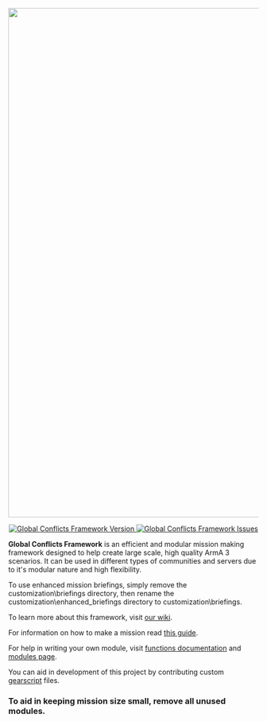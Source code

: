 <p align="center">
    <img src="https://content.globalconflicts.net/ArtAssets/logo_black_text.png" width="1024">
</p>
<p align="center">
    <a href="https://github.com/Global-Conflicts-ArmA/Olsen-Framework-Arma-3/releases/latest">
        <img src="https://img.shields.io/badge/Version-1.1.1-blue.svg" alt="Global Conflicts Framework Version">
    </a>
    <a href="https://github.com/Global-Conflicts-ArmA/Olsen-Framework-Arma-3/issues">
        <img src="https://img.shields.io/github/issues-raw/Global-Conflicts-ArmA/Olsen-Framework-Arma-3.svg?label=Issues" alt="Global Conflicts Framework Issues">
    </a>
</p>

**Global Conflicts Framework** is an efficient and modular mission making framework designed to help create large scale, high quality ArmA 3 scenarios. It can be used in different types of communities and servers due to it's modular nature and high flexibility.

To use enhanced mission briefings, simply remove the customization\briefings directory, then rename the customization\enhanced_briefings directory to customization\briefings.

To learn more about this framework, visit [our wiki](https://github.com/Global-Conflicts-ArmA/Olsen-Framework-Arma-3/wiki).

For information on how to make a mission read [this guide](https://globalconflicts.net/guides/mission-making-intro).

For help in writing your own module, visit [functions documentation](https://github.com/Global-Conflicts-ArmA/Olsen-Framework-Arma-3/wiki/Framework-functions) and [modules page](https://github.com/Global-Conflicts-ArmA/Olsen-Framework-Arma-3/wiki/Framework-functions/Modules).

You can aid in development of this project by contributing custom [gearscript](https://github.com/Global-Conflicts-ArmA/Olsen-Framework-Arma-3/wiki/Making-your-first-mission#now-we-will-set-up-gear-script-first-navigate-to-customizationloadouts-folder-create-new-file-and-name-it-with-your-faction-name) files.

### To aid in keeping mission size small, remove all unused modules.
